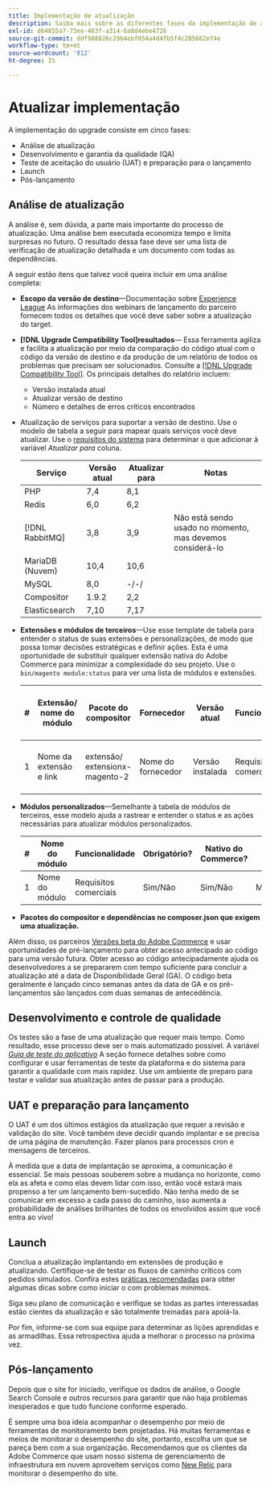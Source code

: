 ```yaml
---
title: Implementação de atualização
description: Saiba mais sobre as diferentes fases da implementação de atualização para projetos do Adobe Commerce.
exl-id: d64855a7-73ee-463f-a314-6a8d4ebe4726
source-git-commit: ddf988826c29b4ebf054a4d4fb5f4c285662ef4e
workflow-type: tm+mt
source-wordcount: '812'
ht-degree: 1%

---
```


# Atualizar implementação

A implementação do upgrade consiste em cinco fases:

- Análise de atualização
- Desenvolvimento e garantia da qualidade (QA)
- Teste de aceitação do usuário (UAT) e preparação para o lançamento
- Launch
- Pós-lançamento

## Análise de atualização

A análise é, sem dúvida, a parte mais importante do processo de atualização. Uma análise bem executada economiza tempo e limita surpresas no futuro. O resultado dessa fase deve ser uma lista de verificação de atualização detalhada e um documento com todas as dependências.

A seguir estão itens que talvez você queira incluir em uma análise completa:

- **Escopo da versão de destino**—Documentação sobre [Experience League](../../release/release-notes/overview.md) As informações dos webinars de lançamento do parceiro fornecem todos os detalhes que você deve saber sobre a atualização do target.

- **[!DNL Upgrade Compatibility Tool]resultados**— Essa ferramenta agiliza e facilita a atualização por meio da comparação do código atual com o código da versão de destino e da produção de um relatório de todos os problemas que precisam ser solucionados. Consulte a [[!DNL Upgrade Compatibility Tool]](../upgrade-compatibility-tool/overview.md). Os principais detalhes do relatório incluem:

   - Versão instalada atual
   - Atualizar versão de destino
   - Número e detalhes de erros críticos encontrados

- Atualização de serviços para suportar a versão de destino. Use o modelo de tabela a seguir para mapear quais serviços você deve atualizar. Use o [requisitos do sistema](../../installation/system-requirements.md) para determinar o que adicionar à variável _Atualizar para_ coluna.


  | Serviço | Versão atual | Atualizar para | Notas |
  |-----------------|-----------------|------------|----------------------------------------------------------|
  | PHP | 7,4 | 8,1 |                                                          |
  | Redis | 6,0 | 6,2 |                                                          |
  | [!DNL RabbitMQ] | 3,8 | 3,9 | Não está sendo usado no momento, mas devemos considerá-lo |
  | MariaDB (Nuvem) | 10,4 | 10,6 |                                                          |
  | MySQL | 8,0 | -/-/ |                                                          |
  | Compositor | 1.9.2 | 2,2 |                                                          |
  | Elasticsearch | 7,10 | 7,17 |                                                          |

- **Extensões e módulos de terceiros**—Use esse template de tabela para entender o status de suas extensões e personalizações, de modo que possa tomar decisões estratégicas e definir ações. Esta é uma oportunidade de substituir qualquer extensão nativa do Adobe Commerce para minimizar a complexidade do seu projeto. Use o `bin/magento module:status` para ver uma lista de módulos e extensões.

  | # | Extensão/<br>nome do módulo | Pacote do compositor | Fornecedor | Versão atual | Funcionalidade | Compatível com o mais recente<br>Versão do Commerce? | Problemas | Nativo do Commerce? | Ação | Notas |
  |---|-----------------------------|------------------------------------|-------------|-------------------|-----------------------|---------------------------------------------|--------------------------------------------------|---------------------|-------------------------|-------|
  | 1 | Nome da extensão e link | extensão/<br>extensionx-magento-2 | Nome do fornecedor | Versão instalada | Requisitos comerciais | Sim/Não | Lista de problemas identificados com essa extensão | Sim/Não | Manter/Substituir/<br>Remover |       |

- **Módulos personalizados**—Semelhante à tabela de módulos de terceiros, esse modelo ajuda a rastrear e entender o status e as ações necessárias para atualizar módulos personalizados.

  | # | Nome do módulo | Funcionalidade | Obrigatório? | Nativo do Commerce? | Ação | Notas |
  |---|--------------|-----------------------|-----------|---------------------|---------------------|-------|
  | 1 | Nome do módulo | Requisitos comerciais | Sim/Não | Sim/Não | Manter/Substituir/Remover |       |

- **Pacotes do compositor e dependências no composer.json que exigem uma atualização.**

Além disso, os parceiros [Versões beta do Adobe Commerce](../../release/beta.md) e usar oportunidades de pré-lançamento para obter acesso antecipado ao código para uma versão futura. Obter acesso ao código antecipadamente ajuda os desenvolvedores a se prepararem com tempo suficiente para concluir a atualização até a data de Disponibilidade Geral (GA). O código beta geralmente é lançado cinco semanas antes da data de GA e os pré-lançamentos são lançados com duas semanas de antecedência.

## Desenvolvimento e controle de qualidade

Os testes são a fase de uma atualização que requer mais tempo. Como resultado, esse processo deve ser o mais automatizado possível. A variável _[Guia de teste do aplicativo](https://developer.adobe.com/commerce/testing/guide/)_ A seção fornece detalhes sobre como configurar e usar ferramentas de teste da plataforma e do sistema para garantir a qualidade com mais rapidez. Use um ambiente de preparo para testar e validar sua atualização antes de passar para a produção.

## UAT e preparação para lançamento

O UAT é um dos últimos estágios da atualização que requer a revisão e validação do site. Você também deve decidir quando implantar e se precisa de uma página de manutenção. Fazer planos para processos cron e mensagens de terceiros.

À medida que a data de implantação se aproxima, a comunicação é essencial. Se mais pessoas souberem sobre a mudança no horizonte, como ela as afeta e como elas devem lidar com isso, então você estará mais propenso a ter um lançamento bem-sucedido. Não tenha medo de se comunicar em excesso a cada passo do caminho, isso aumenta a probabilidade de análises brilhantes de todos os envolvidos assim que você entra ao vivo!

## Launch

Conclua a atualização implantando em extensões de produção e atualizando. Certifique-se de testar os fluxos de caminho críticos com pedidos simulados. Confira estes [práticas recomendadas](../prepare/best-practices.md) para obter algumas dicas sobre como iniciar o com problemas mínimos.

Siga seu plano de comunicação e verifique se todas as partes interessadas estão cientes da atualização e são totalmente treinadas para apoiá-la.

Por fim, informe-se com sua equipe para determinar as lições aprendidas e as armadilhas. Essa retrospectiva ajuda a melhorar o processo na próxima vez.

## Pós-lançamento

Depois que o site for iniciado, verifique os dados de análise, o Google Search Console e outros recursos para garantir que não haja problemas inesperados e que tudo funcione conforme esperado.

É sempre uma boa ideia acompanhar o desempenho por meio de ferramentas de monitoramento bem projetadas. Há muitas ferramentas e meios de monitorar o desempenho do site, portanto, escolha um que se pareça bem com a sua organização. Recomendamos que os clientes da Adobe Commerce que usam nosso sistema de gerenciamento de infraestrutura em nuvem aproveitem serviços como [New Relic](https://experienceleague.adobe.com/docs/commerce-cloud-service/user-guide/monitor/new-relic/new-relic-service.html) para monitorar o desempenho do site.
